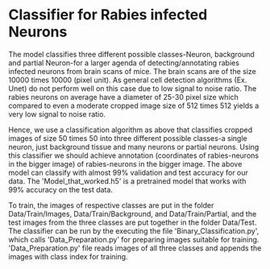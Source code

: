 # Classifier for Rabies infected Neurons
The model classifies three different possible classes-Neuron, background and partial Neuron-for a larger agenda of detecting/annotating rabies infected neurons from brain scans of mice. The brain scans are of the size 10000 times 10000 (pixel unit). As general cell detection algorithms (Ex. Unet) do not perform well on this case due to low signal to noise ratio. The rabies neurons on average have a diameter of 25-30 pixel size which compared to even a moderate cropped image size of 512 times 512 yields a very low signal to noise ratio. 

Hence, we use a classification algorithm as above that classifies cropped images of size 50 times 50 into three different possible classes-a single neuron, just background tissue and many neurons or partial neurons. Using this classifier we should achieve annotation (coordinates of rabies-neurons in the bigger image) of rabies-neurons in the bigger image. The above model can classify with almost 99% validation and test accuracy for our data. The 'Model_that_worked.h5' is a pretrained model that works with 99% accuracy on the test data. 

To train, the images of respective classes are put in the folder Data/Train/Images, Data/Train/Background, and Data/Train/Partial, and the test images from the three classes are put together in the folder Data/Test. The classifier can be run by the executing the file 'Binary_Classification.py', which calls 'Data_Preparation.py' for preparing images suitable for training. 'Data_Preparation.py' file reads images of all three classes and appends the images with class index for training. 
